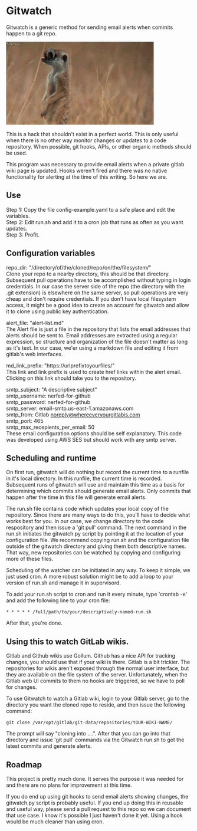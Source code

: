 # Gitwatch
Gitwatch is a generic method for sending email alerts when commits happen to a git repo.

![Logo](https://raw.githubusercontent.com/datamachines/gitwatch/master/logo.gif)

This is a hack that shouldn't exist in a perfect world. This is only useful
when there is no other way monitor changes or updates to a code repository.
When possible, git hooks, APIs, or other organic methods should be used.

This program was necessary to provide email alerts when a private gitlab wiki
page is updated. Hooks weren't fired and there was no native functionality
for alerting at the time of this writing. So here we are.

## Use
Step 1: Copy the file config-example.yaml to a safe place and edit the variables.  
Step 2: Edit run.sh and add it to a cron job that runs as often as you want updates.   
Step 3: Profit.

## Configuration variables

repo_dir: "/directory/of/the/cloned/repo/on/the/filesystem/"  
Clone your repo to a nearby directory, this should be that directory.
Subsequent pull operations have to
be accomplished without typing in login credentials. In our case the server
side of the repo (the directory with the .git extension) is elsewhere on the
same server, so pull operations are very cheap and don't require credentials. If
you don't have local filesystem access, it might be a good idea to create an
account for gitwatch and allow it to clone using public key authentication.

alert_file: "alert-list.md"  
The Alert file is just a file in the repository that lists the email addresses
that alerts should be sent to. Email addresses are extracted using a regular
expression, so structure and organization of the file doesn't matter as long
as it's text. In our case, we'er using a markdown file and editing it from
gitlab's web interfaces.

md_link_prefix: "https://urlprefixtoyourfiles/"  
This link and link prefix is used to create href links within the alert email.
Clicking on this link should take you to the repository.

smtp_subject: "A descriptive subject"  
smtp_username: nerfed-for-github  
smtp_password: nerfed-for-github  
smtp_server: email-smtp.us-east-1.amazonaws.com  
smtp_from: Gitlab <noreply@whereeveryourgitlabis.com>  
smtp_port: 465  
smtp_max_recepients_per_email: 50  
These email configuration options should be self explanatory. This code was
developed using AWS SES but should work with any smtp server.

## Scheduling and runtime
On first run, gitwatch will do nothing but record the current time to a runfile
in it's local directory. In this runfile, the current time is recorded. Subsequent
runs of gitwatch will use and maintain this time as a basis for determining which
commits should generate email alerts. Only commits that happen after the time in this
file will generate email alerts.

The run.sh file contains code which updates your local copy of the repository.
Since there are many ways to do this, you'll have to decide what works best for you.
In our case, we change directory to the code respository and then issue a 'git pull'
command. The next command in the run.sh initiates the gitwatch.py script by pointing
it at the location of your configuration file. We recommend copying run.sh and the
configuration file outside of the gitwatch directory and giving them both descriptive
names. That way, new repositories can be watched by copying and configuring more of
these files.

Scheduling of the watcher can be initiated in any way. To keep it simple, we
just used cron. A more robust solution might be to add a loop to your version
of run.sh and manage it in supervisord.

To add your run.sh script to cron and run it every minute, type 'crontab -e' and
add the following line to your cron file:

    * * * * * /full/path/to/your/descriptively-named-run.sh

After that, you're done.

## Using this to watch GitLab wikis.
Gitlab and Github wikis use Gollum. Github has a nice API for tracking changes,
you should use that if your wiki is there. Gitlab is a bit trickier. The repositories
for wikis aren't exposed through the normal user interface, but they are available
on the file system of the server. Unfortunately, when the Gitlab web UI commits to them
no hooks are triggered, so we have to poll for changes.

To use Gitwatch to watch a Gitlab wiki, login
to your Gitlab server, go to the directory you want the cloned repo to reside,
and then issue the following command:

    git clone /var/opt/gitlab/git-data/repositories/YOUR-WIKI-NAME/

The prompt will say "cloning into ....". After that you can go into that directory
and issue 'git pull' commands via the Gitwatch run.sh to get the latest commits
and generate alerts.

## Roadmap
This project is pretty much done. It serves the purpose it was needed for and there
are no plans for improvement at this time.

If you do end up using git hooks to send email alerts showing changes, the gitwatch.py
script is probably useful. If you end up doing this in reusable and useful way, please
send a pull request to this repo so we can document that use case. I know it's possible
I just haven't done it yet. Using a hook would be much cleaner than using cron.

